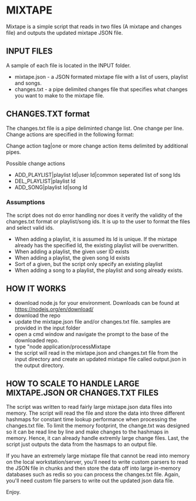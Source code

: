 # MIXTAPE

Mixtape is a simple script that reads in two files (A mixtape and changes file) and outputs the updated mixtape JSON file.


## INPUT FILES

A sample of each file is located in the INPUT folder.

* mixtape.json - a JSON formated mixtape file with a list of users, playlist and songs. 
* changes.txt  - a pipe delimited changes file that specifies what changes you want to make to the mixtape file.


## CHANGES.TXT format

The changes.txt file is a pipe deliminted change list.  One change per line. Change actions are specified in the following format:

Change action tag|one or more change action items delimited by additional pipes.

Possible change actions

* ADD_PLAYLIST|playlist Id|user Id|common seperated list of song Ids
* DEL_PLAYLIST|playlist Id
* ADD_SONG|playlist Id|song Id


### Assumptions

The script does not do error handling nor does it verify the validity of the changes.txt format or playlist/song ids. It is up to the user to format the files and select valid ids. 

* When adding a playlist, it is assumed its Id is unique.  If the mixtape already has the specified Id, the existing playlist will be overwritten.
* When adding a playlist, the given user ID exists
* When adding a playlist, the given song Id exists
* Sort of a given, but the script only specify an existing playlist
* When adding a song to a playlist, the playlist and song already exists.  


## HOW IT WORKS

* download node.js for your environment. Downloads can be found at https://nodejs.org/en/download/
* download the repo
* update the mixtape.json file and/or changes.txt file. samples are provided in the input folder
* open a cmd window and navigate the prompt to the base of the downloaded repo.
* type "node application/processMixtape
* the script will read in the mixtape.json and changes.txt file from the input directory and create an updated mixtape file called output.json in the output directory.


## HOW TO SCALE TO HANDLE LARGE MIXTAPE.JSON OR CHANGES.TXT FILES

The script was written to read fairly large mixtape.json data files into memory. The script will read the file and store the data into three different hashmaps for constant time lookup performance when processing the changes.txt file.  To limit the memory footprint, the change.txt was designed so it can be read line by line and make changes to the hashmaps in memory. Hence, it can already handle extremly large change files.  Last, the script just outputs the data from the hasmaps to an output file. 

If you have an extremely large mixtape file that cannot be read into memory on the local workstation/server, you'll need to write custom parsers to read the JSON file in chunks and then store the data off into large in-memory databases such as redis so you can process the changes.txt file.  Again, you'll need custom file parsers to write out the updated json data file.  

Enjoy.



